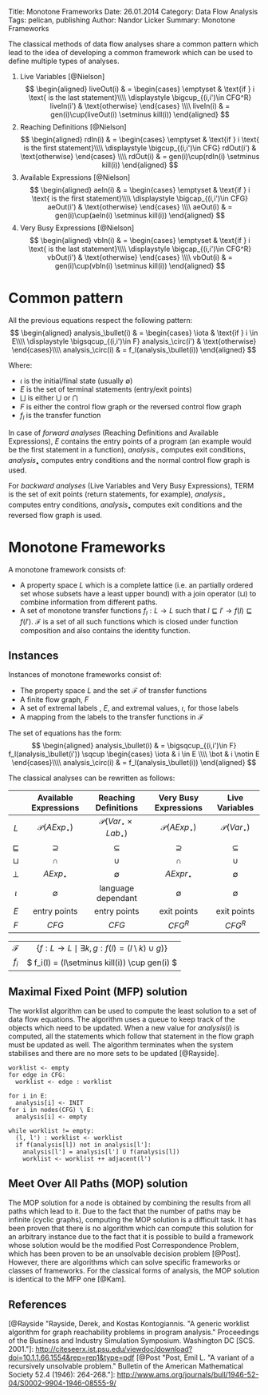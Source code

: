 Title: Monotone Frameworks
Date: 26.01.2014
Category: Data Flow Analysis
Tags: pelican, publishing
Author: Nandor Licker
Summary: Monotone Frameworks

The classical methods of data flow analyses share a common pattern which lead
to the idea of developing a common framework which can be used to define
multiple types of analyses.

1. Live Variables [@Nielson]
$$
\begin{aligned}
  liveOut(i) & =
    \begin{cases}
      \emptyset & \text{if } i \text{ is the last statement}\\\\
      \displaystyle \bigcup_{(i,i')\in CFG^R} liveIn(i') & \text{otherwise}
    \end{cases} \\\\
  liveIn(i) & = gen(i)\cup(liveOut(i) \setminus kill(i))
\end{aligned}
$$
2. Reaching Definitions [@Nielson]
$$
\begin{aligned}
  rdIn(i) & =
    \begin{cases}
      \emptyset & \text{if } i \text{ is the first statement}\\\\
      \displaystyle \bigcup_{(i,i')\in CFG} rdOut(i') & \text{otherwise}
    \end{cases} \\\\
  rdOut(i) & = gen(i)\cup(rdIn(i) \setminus kill(i))
\end{aligned}
$$
3. Available Expressions [@Nielson]
$$
\begin{aligned}
  aeIn(i) & =
    \begin{cases}
      \emptyset & \text{if } i \text{ is the first statement}\\\\
      \displaystyle \bigcap_{(i,i')\in CFG} aeOut(i') & \text{otherwise}
    \end{cases} \\\\
  aeOut(i) & = gen(i)\cup(aeIn(i) \setminus kill(i))
\end{aligned}
$$
4. Very Busy Expressions [@Nielson]
$$
\begin{aligned}
  vbIn(i) & =
    \begin{cases}
      \emptyset & \text{if } i \text{ is the last statement}\\\\
      \displaystyle \bigcap_{(i,i')\in CFG^R} vbOut(i') & \text{otherwise}
    \end{cases} \\\\
  vbOut(i) & = gen(i)\cup(vbIn(i) \setminus kill(i))
\end{aligned}
$$

Common pattern
==============
All the previous equations respect the following pattern:
$$
\begin{aligned}
  analysis_\bullet(i) & =
    \begin{cases}
      \iota & \text{if } i \in E\\\\
      \displaystyle \bigsqcup_{(i,i')\in F} analysis_\circ(i') & \text{otherwise}
    \end{cases}\\\\
  analysis_\circ(i) & = f_l(analysis_\bullet(i))
\end{aligned}
$$

Where:

+ $\iota$ is the initial/final state (usually $\emptyset$)
+ $E$ is the set of terminal statements (entry/exit points)
+ $\bigsqcup$ is either $\bigcup$ or $\bigcap$
+ $F$ is either the control flow graph or the reversed control flow graph
+ $f_l$ is the transfer function

In case of *forward analyses* (Reaching Definitions and Available Expressions),
$E$ contains the entry points of a program (an example would be the first
statement in a function), $analysis_\circ$ computes exit conditions,
$analysis_\bullet$ computes entry conditions and the normal control flow graph
is used.

For *backward analyses* (Live Variables and Very Busy Expressions), TERM is the
set of exit points (return statements, for example), $analysis_\circ$ computes
entry conditions, $analysis_\bullet$ computes exit conditions and the reversed
flow graph is used.

Monotone Frameworks
===================

A monotone framework consists of:

+ A property space $L$ which is a complete lattice (i.e. an partially ordered
  set whose subsets have a least upper bound) with a join operator ($\sqcup$) to
  combine information from different paths.
+ A set of monotone transfer functions $f_l : L \rightarrow L$ such that
  $l \sqsubseteq l' \rightarrow f(l) \sqsubseteq f(l')$. $\mathcal{F}$ is a set
  of all such functions which is closed under function composition and also
  contains the identity function.

Instances
---------

Instances of monotone frameworks consist of:

+ The property space $L$ and the set $\mathcal{F}$ of transfer functions
+ A finite flow graph, $F$
+ A set of extremal labels , $E$, and extremal values, $\iota$, for those labels
+ A mapping from the labels to the transfer functions in $\mathcal{F}$

The set of equations has the form:
$$
\begin{aligned}
  analysis_\bullet(i) & = \bigsqcup_{(i,i')\in F} f_l(analysis_\bullet(i')) \sqcup
    \begin{cases}
      \iota & i \in E \\\\
      \bot & i \notin E
    \end{cases}\\\\
  analysis_\circ(i) & = f_l(analysis_\bullet(i))
\end{aligned}
$$

The classical analyses can be rewritten as follows:

|             | Available Expressions   | Reaching Definitions                   | Very Busy Expressions   | Live Variables         |
|:-----------:|:-----------------------:|:--------------------------------------:|:-----------------------:|:----------------------:|
|$L$          |$\mathcal{P}(AExp_\star)$|$\mathcal{P}(Var_\star\times Lab_\star)$|$\mathcal{P}(AExp_\star)$|$\mathcal{P}(Var_\star)$|
|$\sqsubseteq$|$\supseteq$              |$\subseteq$                             |$\supseteq$              |$\subseteq$             |
|$\sqcup$     |$\cap$                   |$\cup$                                  |$\cap$                   |$\cup$                  |
|$\bot$       |$AExp_\star$             |$\emptyset$                             |$AExpr_\star$            |$\emptyset$             |
|$\iota$      |$\emptyset$              |language dependant                      |$\emptyset$              |$\emptyset$             |
|$E$          |entry points             |entry points                            |exit points              |exit points             |
|$F$          |$CFG$                    |$CFG$                                   |$CFG^R$                  |$CFG^R$                 |

|             |                                                                              |
|:-----------:|:----------------------------------------------------------------------------:|
|$\mathcal{F}$|$\lbrace f:L\rightarrow L \mid\exists k,g: f(l)=(l\setminus k)\cup g) \rbrace$|
|$f_i$        |$ f_i(l) = (l\setminus kill(i)) \cup gen(i) $                                 |

Maximal Fixed Point (MFP) solution
----------------------------------

The worklist algorithm can be used to compute the least solution to a
set of data flow equations. The algorithm uses a queue to keep track of the
objects which need to be updated. When a new value for $analysis(i)$ is
computed, all the statements which follow that statement in the flow graph must
be updated as well. The algorithm terminates when the system stabilises and
there are no more sets to be updated [@Rayside].

    worklist <- empty
    for edge in CFG:
      worklist <- edge : worklist

    for i in E:
      analysis[i] <- INIT
    for i in nodes(CFG) \ E:
      analysis[i] <- empty

    while worklist != empty:
      (l, l') : worklist <- worklist
      if f(analysis[l]) not in analysis[l']:
        analysis[l'] = analysis[l'] U f(analysis[l])
        worklist <- worklist ++ adjacent(l')


Meet Over All Paths (MOP) solution
----------------------------------

The MOP solution for a node is obtained by combining the results from all paths
which lead to it. Due to the fact that the number of paths may be infinite
(cyclic graphs), computing the MOP solution is a difficult task. It has been
proven that there is no algorithm which can compute this solution for an
arbitrary instance due to the fact that it is possible to build a framework
whose solution would be the modified Post Correspondence Problem, which has been
proven to be an unsolvable decision problem [@Post]. However, there are
algorithms which can solve specific frameworks or classes of frameworks.
For the classical forms of analysis, the MOP solution is identical to the MFP
one [@Kam].

References
----------

[@Nielson "Nielson, Flemming, Hanne R. Nielson, and Chris Hankin. Principles of program analysis. Springer, 1999. Page 40-50"]: http://www2.imm.dtu.dk/~hrni/PPA/ppa.html
[@Kam "Kam, John B., and Jeffrey D. Ullman. "Monotone data flow analysis frameworks." Acta Informatica 7.3 (1977): 305-317."]: http://download.springer.com/static/pdf/742/art%253A10.1007%252FBF00290339.pdf?auth66=1392462225_8a41583af61c21dd0a5acf990295390a&ext=.pdf
[@Kildall "Kildall, Gary A. "A unified approach to global program optimization." Proceedings of the 1st annual ACM SIGACT-SIGPLAN symposium on Principles of programming languages. ACM, 1973."]: http://dl.acm.org/citation.cfm?id=512945&coll=portal&dl=ACM
[@Rayside "Rayside, Derek, and Kostas Kontogiannis. "A generic worklist algorithm for graph reachability problems in program analysis." Proceedings of the Business and Industry Simulation Symposium. Washington DC [SCS. 2001."]: http://citeseerx.ist.psu.edu/viewdoc/download?doi=10.1.1.66.1554&rep=rep1&type=pdf
[@Post "Post, Emil L. "A variant of a recursively unsolvable problem." Bulletin of the American Mathematical Society 52.4 (1946): 264-268."]: http://www.ams.org/journals/bull/1946-52-04/S0002-9904-1946-08555-9/